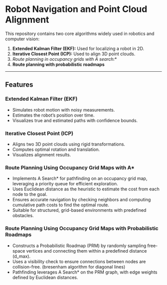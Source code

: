 # Robot Navigation and Point Cloud Alignment

This repository contains two core algorithms widely used in robotics and computer vision:

1. **Extended Kalman Filter (EKF):** Used for localizing a robot in 2D.  
2. **Iterative Closest Point (ICP):** Used to align 3D point clouds.
3. **Route planning in occupancy grids with A* search:** 
4. **Route planning with probabilistic roadmaps**

---

## Features

### Extended Kalman Filter (EKF)
- Simulates robot motion with noisy measurements.
- Estimates the robot’s position over time.  
- Visualizes true and estimated paths with confidence bounds.  

### Iterative Closest Point (ICP)
- Aligns two 3D point clouds using rigid transformations.  
- Computes optimal rotation and translation.  
- Visualizes alignment results.

### Route Planning Using Occupancy Grid Maps with A*
- Implements A Search* for pathfinding on an occupancy grid map, leveraging a priority queue for efficient exploration.
- Uses Euclidean distance as the heuristic to estimate the cost from each node to the goal.
- Ensures accurate navigation by checking neighbors and computing cumulative path costs to find the optimal route.
- Suitable for structured, grid-based environments with predefined obstacles.

### Route Planning Using Occupancy Grid Maps with Probabilistic Roadmaps
- Constructs a Probabilistic Roadmap (PRM) by randomly sampling free-space vertices and connecting them within a predefined distance (d_max).
- Uses a visibility check to ensure connections between nodes are collision-free. (bresenham algorithm for diagonal lines)
- Pathfinding leverages A Search* on the PRM graph, with edge weights defined by Euclidean distances.
